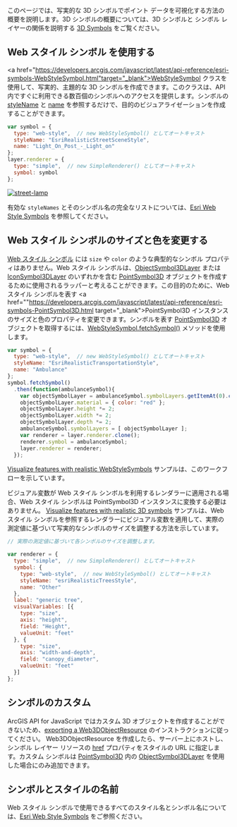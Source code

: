 
このページでは、写実的な 3D シンボルでポイント データを可視化する方法の概要を説明します。3D シンボルの概要については、3D シンボルと シンボル レイヤーの関係を説明する <a href="https://developers.arcgis.com/javascript/latest/guide/creating-visualizations-manually/index.html#symbols-3d" target="_blank">3D Symbols</a> をご覧ください。

## Web スタイル シンボル を使用する

<a href="https://developers.arcgis.com/javascript/latest/api-reference/esri-symbols-WebStyleSymbol.html"target="_blank">WebStyleSymbol</a> クラスを使用して、写実的、主題的な 3D シンボルを作成できます。このクラスは、API 内ですぐに利用できる数百個のシンボルへのアクセスを提供します。シンボルの <a href="https://developers.arcgis.com/javascript/latest/api-reference/esri-symbols-WebStyleSymbol.html#styleName" target="_blank">styleName</a> と <a href="https://developers.arcgis.com/javascript/latest/api-reference/esri-symbols-WebStyleSymbol.html#name" target="_blank">name</a> を参照するだけで、目的のビジュアライゼーションを作成することができます。

```js
var symbol = {
  type: "web-style",  // new WebStyleSymbol() としてオートキャスト
  styleName: "EsriRealisticStreetSceneStyle",
  name: "Light_On_Post_-_Light_on"
};
layer.renderer = {
  type: "simple",  // new SimpleRenderer() としてオートキャスト
  symbol: symbol
};
```

[![street-lamp](https://s3-ap-northeast-1.amazonaws.com/apps.esrij.com/arcgis-dev/guide/img/js_devguid/visualization3/street-lamp.png)](https://developers.arcgis.com/javascript/latest/sample-code/visualization-webstylesymbol/index.html)

有効な `styleNames` とそのシンボル名の完全なリストについては、<a href="https://developers.arcgis.com/javascript/latest/guide/esri-web-style-symbols/index.html" target="_blank">Esri Web Style Symbols</a> を参照してください。

## Web スタイル シンボルのサイズと色を変更する

<a href="https://developers.arcgis.com/javascript/latest/api-reference/esri-symbols-WebStyleSymbol.html" target="_blank">Web スタイル シンボル</a> には `size` や `color` のような典型的なシンボル プロパティはありません。Web スタイル シンボルは、<a href="https://developers.arcgis.com/javascript/latest/api-reference/esri-symbols-ObjectSymbol3DLayer.html" target="_blank">ObjectSymbol3DLayer</a> または <a href="https://developers.arcgis.com/javascript/latest/api-reference/esri-symbols-IconSymbol3DLayer.html" target="_blank">IconSymbol3DLayer</a> のいずれかを含む <a href="https://developers.arcgis.com/javascript/latest/api-reference/esri-symbols-PointSymbol3D.html" target="_blank">PointSymbol3D</a> オブジェクトを作成するために使用されるラッパーと考えることができます。この目的のために、Web スタイル シンボルを表す <a href=""https://developers.arcgis.com/javascript/latest/api-reference/esri-symbols-PointSymbol3D.html target="_blank">PointSymbol3D</a> インスタンスのサイズと色のプロパティを変更できます。シンボルを表す <a href="https://developers.arcgis.com/javascript/latest/api-reference/esri-symbols-PointSymbol3D.html" target="_blank">PointSymbol3D</a> オブジェクトを取得するには、<a href="https://developers.arcgis.com/javascript/latest/api-reference/esri-symbols-WebStyleSymbol.html#fetchSymbol" target="_blank">WebStyleSymbol.fetchSymbol()</a> メソッドを使用します。

```js
var symbol = {
  type: "web-style",  // new WebStyleSymbol() としてオートキャスト
  styleName: "EsriRealisticTransportationStyle",
  name: "Ambulance"
};
symbol.fetchSymbol()
  .then(function(ambulanceSymbol){
    var objectSymbolLayer = ambulanceSymbol.symbolLayers.getItemAt(0).clone();
    objectSymbolLayer.material = { color: "red" };
    objectSymbolLayer.height *= 2;
    objectSymbolLayer.width *= 2;
    objectSymbolLayer.depth *= 2;
    ambulanceSymbol.symbolLayers = [ objectSymbolLayer ];
    var renderer = layer.renderer.clone();
    renderer.symbol = ambulanceSymbol;
    layer.renderer = renderer;
  });
```

<a href="https://developers.arcgis.com/javascript/latest/sample-code/visualization-webstylesymbol/index.html" target="_blank">Visualize features with realistic WebStyleSymbols</a> サンプルは、このワークフローを示しています。

ビジュアル変数が Web スタイル シンボルを利用するレンダラーに適用される場合、Web スタイル シンボルは PointSymbol3D インスタンスに変換する必要はありません。 <a href="https://developers.arcgis.com/javascript/latest/sample-code/visualization-trees-realistic/index.html" target="_blank">Visualize features with realistic 3D symbols</a> サンプルは、Web スタイル シンボルを参照するレンダラーにビジュアル変数を適用して、実際の測定値に基づいて写実的なシンボルのサイズを調整する方法を示しています。


```js
// 実際の測定値に基づいて各シンボルのサイズを調整します。

var renderer = {
  type: "simple",  // new SimpleRenderer() としてオートキャスト
  symbol: {
    type: "web-style",  // new WebStyleSymbol() としてオートキャスト
    styleName: "esriRealisticTreesStyle",
    name: "Other"
  },
  label: "generic tree",
  visualVariables: [{
    type: "size",
    axis: "height",
    field: "Height",
    valueUnit: "feet"
  }, {
    type: "size",
    axis: "width-and-depth",
    field: "canopy_diameter",
    valueUnit: "feet"
  }]
};
```

## シンボルのカスタム

ArcGIS API for JavaScript ではカスタム 3D オブジェクトを作成することができないため、<a href="https://github.com/Esri/arcgis-pro-sdk-community-samples/tree/master/Map-Authoring/ExportWeb3DObjectResource#exportweb3dobjectresource" target="_blank">exporting a Web3DObjectResource</a> のインストラクションに従ってください。 Web3DObjectResource を作成したら、サーバー上にホストし、シンボル レイヤー リソースの <a href="https://developers.arcgis.com/javascript/latest/api-reference/esri-symbols-ObjectSymbol3DLayer.html#resource" target="_blank">href</a> プロパティをスタイルの URL に指定します。カスタム シンボルは <a href="https://developers.arcgis.com/javascript/latest/api-reference/esri-symbols-PointSymbol3D.html" target="_blank">PointSymbol3D</a> 内の <a href="https://developers.arcgis.com/javascript/latest/api-reference/esri-symbols-ObjectSymbol3DLayer.html" target="_blank">ObjectSymbol3DLayer</a> を使用した場合にのみ追加できます。

## シンボルとスタイルの名前

Web スタイル シンボルで使用できるすべてのスタイル名とシンボル名については、<a href="https://developers.arcgis.com/javascript/latest/guide/esri-web-style-symbols/index.html" target="_blank">Esri Web Style Symbols</a> をご参照ください。


